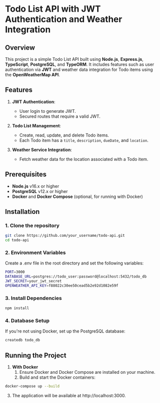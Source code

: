 # Todo List API with JWT Authentication and Weather Integration

## Overview

This project is a simple Todo List API built using **Node.js**, **Express.js**, **TypeScript**, **PostgreSQL**, and **TypeORM**. It includes features such as user authentication via **JWT** and weather data integration for Todo items using the **OpenWeatherMap API**.

## Features

1. **JWT Authentication**:
    - User login to generate JWT.
    - Secured routes that require a valid JWT.

2. **Todo List Management**:
    - Create, read, update, and delete Todo items.
    - Each Todo item has a `title`, `description`, `dueDate`, and `location`.

3. **Weather Service Integration**:
    - Fetch weather data for the location associated with a Todo item.

## Prerequisites

- **Node.js** v16.x or higher
- **PostgreSQL** v12.x or higher
- **Docker** and **Docker Compose** (optional, for running with Docker)

## Installation

### 1. Clone the repository

```bash
git clone https://github.com/your_username/todo-api.git
cd todo-api
```

### 2. Environment Variables

Create a .env file in the root directory and set the following variables:
```bash
PORT=3000
DATABASE_URL=postgres://todo_user:password@localhost:5432/todo_db
JWT_SECRET=your_jwt_secret
OPENWEATHER_API_KEY=f88022c30ee50cead5b2e92d1082e59f
```

### 3. Install Dependencies

```bash
npm install
```

### 4. Database Setup

If you're not using Docker, set up the PostgreSQL database:

```bash
createdb todo_db
```

## Running the Project

1. **With Docker**
   1. Ensure Docker and Docker Compose are installed on your machine.
   2. Build and start the Docker containers:
```bash
docker-compose up --build
```
   3. The application will be available at http://localhost:3000.

